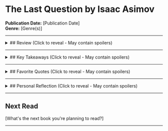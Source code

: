 # The Last Question by Isaac Asimov

**Publication Date:** [Publication Date]  
**Genre:** [Genre(s)]

---

<details>
<summary>## Review (Click to reveal - May contain spoilers)</summary>

[Write a brief summary of the book. Focus on key points and avoid spoilers if possible.]

</details>

---

<details>
<summary>## Key Takeaways (Click to reveal - May contain spoilers)</summary>

- [Takeaway 1]  
- [Takeaway 2]  
- [Takeaway 3]  

</details>

---

<details>
<summary>## Favorite Quotes (Click to reveal - May contain spoilers)</summary>

> "[Quote 1]"  
> *(Page/Chapter if applicable)*  

> "[Quote 2]"  
> *(Page/Chapter if applicable)*  

</details>

---

<details>
<summary>## Personal Reflection (Click to reveal - May contain spoilers)</summary>

[Share your thoughts about the book. How did it resonate with you? Any lessons or perspectives gained?]

</details>

---

## Next Read
[What's the next book you're planning to read?]

---
